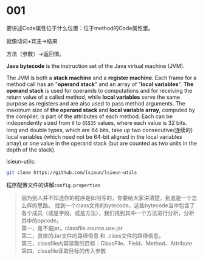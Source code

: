 # 001

要讲述Code属性位于什么位置：位于method的Code属性里。

就像动词+宾主->结果

方法（参数）->返回值。

**Java bytecode** is the instruction set of the Java virtual machine (JVM).

The JVM is both a **stack machine** and a **register machine**. Each frame for a method call has an "**operand stack**" and an array of "**local variables**". **The operand stack** is used for operands to computations and for receiving the return value of a called method, while **local variables** serve the same purpose as registers and are also used to pass method arguments. The maximum size of **the operand stack** and **local variable array**, computed by the compiler, is part of the attributes of each method. Each can be independently sized from `0` to `65535` values, where each value is 32 bits. long and double types, which are 64 bits, take up two consecutive(连续的) local variables (which need not be 64-bit aligned in the local variables array) or one value in the operand stack (but are counted as two units in the depth of the stack).

lsieun-utils:

```bash
git clone https://github.com/lsieun/lsieun-utils
```

程序配置文件的讲解`config.properties`

> 因为别人并不知道你的程序是如何写的，你要给大家讲清楚，到底是一个怎么样的思路。
> 找到一个class文件的bytecode，这些bytecode当中包含了各个成员（或是字段，或是方法），我们找到其中一个方法进行分析，分析其中的opcode。  
> 第一，是不是jar。classfile.source.use.jar  
> 第二，具体的Jar文件的路径信息 和 .class文件的路径信息。  
> 第三，classfile内容读取的目标：ClassFile、Field、Method、Attribute  
> 第四，classfile读取目标的传入参数

